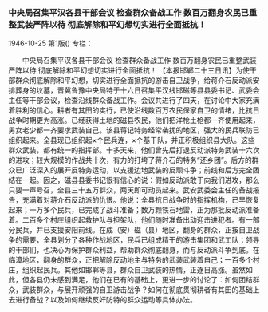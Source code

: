 ### 中央局召集平汉各县干部会议  检查群众备战工作  数百万翻身农民已重整武装严阵以待  彻底解除和平幻想切实进行全面抵抗！

1946-10-25
第1版()
专栏：

　　中央局召集平汉各县干部会议
    检查群众备战工作
    数百万翻身农民已重整武装严阵以待
    彻底解除和平幻想切实进行全面抵抗！
    【本报邯郸二十三日讯】为使干部群众彻底解除和平幻想，切实进行全面抵抗的游击自卫战争，给蒋介石反动派安排葬身的坟墓，晋冀鲁豫中央局特于十六日召集平汉线邯磁等县县委书记、武委会主任等干部会议，检查沿线群众备战工作。会议共进行了四天，在讨论中大家充满着胜利的信心。耕者有其田的实行，已使沿线数百万农民保家自卫的情绪，比抗日战争时期更为高涨。已经获得土地的磁县农民，他们把洋枪土枪都一齐使用起来，男女老少都一齐要求武装自己。该县蒋记特务经常袭扰的地区，强大的民兵联防已组织起来。全县现已组织起×个民兵连，×个基干队，并正积极组织县大队。这些群众武装，都有统一的指挥部。十多天来，他们曾先后打退反动派特务武装十六次的进攻；较大规模的作战共十次，有力的打垮了蒋介石的特务“还乡团”。后方的群众已广泛深入的展开反特务运动，以支援边地武装的反顽斗争；前线和后方完全团结在一起。因之，磁县县委书记很有信心的说：假如反动派敢于向我们进攻，那么只要一声号召，全县三十五万群众，两天即可动员起来。武安武委会主任的备战报告，充满着对蒋介石反动派的仇恨。他说：全县抗日战争时的指挥机构，已早恢复起来；一万多个民兵，已完成了战斗准备；数万颗铁石地雷，正为那批反动派准备着。二百多个村庄组织起救护队与担架队，他们随时准备出动迎击进犯者。有一部分民兵，并已支援安阳前线。在成（安）磁（县）地区，翻身的群众，正按自卫战争的需要，全县划分了各种作战地区，民兵已组成精干的游击集团和武工队；领导的干部们，也决心为保护群众利益，帮助群众彻底翻身，而与反动派斗争到底。在临漳地区，翻身的群众，正把解除反动地主与特务的武装武装着自己；一百多个村庄，组织起民兵。其他如邯郸等县，群众自卫武装的热情，正逐日高涨。虽然如此，但各县仍未感到满足，他们在已有的基础上，更进一步的讨论了：如何团结群众，武装群众，与展开顽强的自卫游击战争？如何在彻底贯彻耕者有其田的基础上去进行备战？以及如何继续反奸防特的群众运动等具体办法。
